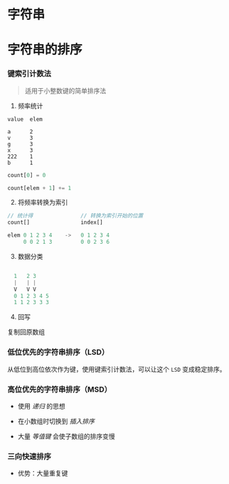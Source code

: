 # 字符串

# 字符串的排序

### 键索引计数法

> 适用于小整数键的简单排序法

1. 频率统计

```
value  elem

a      2
v      3
g      3
x      3
222    1
b      1

```





```js
count[0] = 0
```

```js
count[elem + 1] += 1
```

2. 将频率转换为索引

```js
// 统计得               // 转换为索引开始的位置
count[]                index[]

elem 0 1 2 3 4    ->   0 1 2 3 4
     0 0 2 1 3         0 0 2 3 6
```


3. 数据分类

```js

  1   2 3
  |   | |
  V   V V
  0 1 2 3 4 5
  1 1 2 3 3 3
```


4. 回写

复制回原数组

### 低位优先的字符串排序（LSD）

从低位到高位依次作为键，使用键索引计数法，可以让这个 `LSD` 变成稳定排序。


### 高位优先的字符串排序（MSD）

- 使用 *递归* 的思想

- 在小数组时切换到 *插入排序*

- 大量 *等值键* 会使子数组的排序变慢


### 三向快速排序

- 优势：大量重复键

